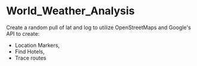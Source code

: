 # World_Weather_Analysis

Create a random pull of lat and log to utilize OpenStreetMaps and Google's API to create:
  - Location Markers,
  - Find Hotels,
  - Trace routes
 
